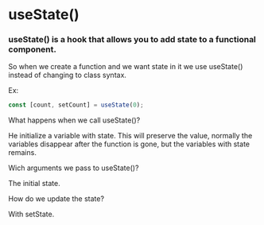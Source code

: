 # useState()

### useState() is a hook that allows you to add state to a functional component. 

So when we create a function and we want state in it we use useState() instead of changing to class syntax.

Ex:

```jsx
const [count, setCount] = useState(0);
```

What happens when we call useState()?

He initialize a variable with state. This will preserve the value, normally the variables disappear after the function is gone, but the variables with state remains.

Wich arguments we pass to useState()?

The initial state.

How do we update the state?

With setState.
